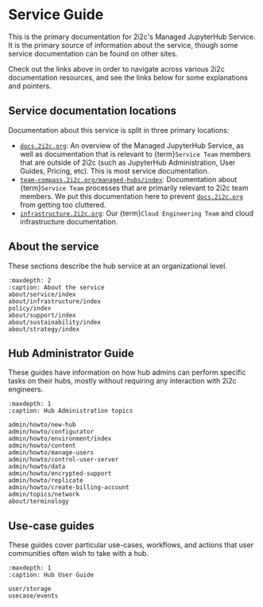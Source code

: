 # Service Guide

This is the primary documentation for 2i2c's Managed JupyterHub Service.
It is the primary source of information about the service, though some service documentation can be found on other sites.

Check out the links above in order to navigate across various 2i2c documentation resources, and see the links below for some explanations and pointers.

## Service documentation locations

Documentation about this service is split in three primary locations:

- [`docs.2i2c.org`](https://docs.2i2c.org): An overview of the Managed JupyterHub Service, as well as documentation that is relevant to {term}`Service Team` members that are outside of 2i2c (such as JupyterHub Administration, User Guides, Pricing, etc). This is most service documentation.
- [`team-compass.2i2c.org/managed-hubs/index`](https://team-compass.2i2c.org/en/latest/projects/managed-hubs/index.html): Documentation about {term}`Service Team` processes that are primarily relevant to 2i2c team members. We put this documentation here to prevent [`docs.2i2c.org`](https://docs.2i2c.org) from getting too cluttered.
- [`infrastructure.2i2c.org`](https://infrastructure.2i2c.org): Our {term}`Cloud Engineering Team` and cloud infrastructure documentation.

## About the service

These sections describe the hub service at an organizational level.

```{toctree}
:maxdepth: 2
:caption: About the service
about/service/index
about/infrastructure/index
policy/index
about/support/index
about/sustainability/index
about/strategy/index
```

## Hub Administrator Guide

These guides have information on how hub admins can perform specific
tasks on their hubs, mostly without requiring any interaction with
2i2c engineers.

```{toctree}
:maxdepth: 1
:caption: Hub Administration topics

admin/howto/new-hub
admin/howto/configurator
admin/howto/environment/index
admin/howto/content
admin/howto/manage-users
admin/howto/control-user-server
admin/howto/data
admin/howto/encrypted-support
admin/howto/replicate
admin/howto/create-billing-account
admin/topics/network
about/terminology
```

## Use-case guides

These guides cover particular use-cases, workflows, and actions that user communities often wish to take with a hub.

```{toctree}
:maxdepth: 1
:caption: Hub User Guide

user/storage
usecase/events
```
